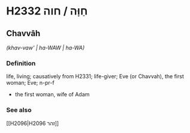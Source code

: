# H2332 חַוָּה / חוה

## Chavvâh

_(khav-vaw' | ha-WAW | ha-WA)_

### Definition

life, living; causatively from H2331; life-giver; Eve (or Chavvah), the first woman; Eve; n-pr-f

- the first woman, wife of Adam

### See also

[[H2096|H2096 זהר]]
